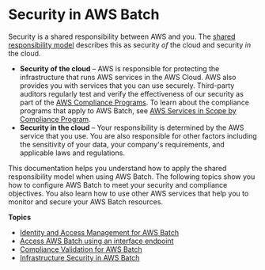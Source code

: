 # Security in AWS Batch<a name="security"></a>

Security is a shared responsibility between AWS and you\. The [shared responsibility model](http://aws.amazon.com/compliance/shared-responsibility-model/) describes this as security *of* the cloud and security *in* the cloud\.
+ **Security of the cloud** – AWS is responsible for protecting the infrastructure that runs AWS services in the AWS Cloud\. AWS also provides you with services that you can use securely\. Third\-party auditors regularly test and verify the effectiveness of our security as part of the [AWS Compliance Programs](http://aws.amazon.com/compliance/programs/)\. To learn about the compliance programs that apply to AWS Batch, see [AWS Services in Scope by Compliance Program](http://aws.amazon.com/compliance/services-in-scope/)\.
+ **Security in the cloud** – Your responsibility is determined by the AWS service that you use\. You are also responsible for other factors including the sensitivity of your data, your company's requirements, and applicable laws and regulations\. 

This documentation helps you understand how to apply the shared responsibility model when using AWS Batch\. The following topics show you how to configure AWS Batch to meet your security and compliance objectives\. You also learn how to use other AWS services that help you to monitor and secure your AWS Batch resources\. 

**Topics**
+ [Identity and Access Management for AWS Batch](security-iam.md)
+ [Access AWS Batch using an interface endpoint](vpc-interface-endpoints.md)
+ [Compliance Validation for AWS Batch](compliance.md)
+ [Infrastructure Security in AWS Batch](infrastructure-security.md)